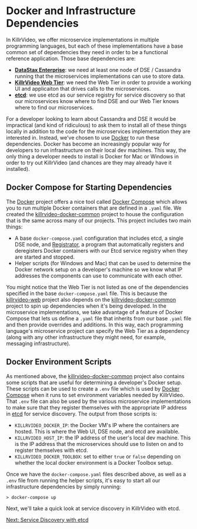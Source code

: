 # Docker and Infrastructure Dependencies

In KillrVideo, we offer microservice implementations in multiple programming languages, but
each of these implementations have a base common set of dependencies they need in order
to be a functional reference application. Those base dependencies are:

- [**DataStax Enterprise**][dse]: we need at least one node of DSE / Cassandra running that
the microservices implementations can use to store data.
- [**KillrVideo Web Tier**][killrvideo-web]: we need the Web Tier in order to provide a
working UI and applicaiton that drives calls to the microservices.
- [**etcd**][etcd]: we use etcd as our service registry for service discovery so that our
microservices know where to find DSE and our Web Tier knows where to find our microservices.

For a developer looking to learn about Cassandra and DSE it would be impractical (and kind
of ridiculous) to ask them to install all of these things locally in addition to the code
for the microservices implementation they are interested in. Instead, we've chosen to use
[Docker][docker] to run these dependencies. Docker has become an increasingly popular way
for developers to run infrastructure on their local dev machines. This way, the only thing a
developer needs to install is Docker for Mac or Windows in order to try out KillrVideo (and 
chances are they may already have it installed).

## Docker Compose for Starting Dependencies

The [Docker][docker] project offers a nice tool called [Docker Compose][compose] which
allows you to run multiple Docker containers that are defined in a `.yaml` file. We created
the [killrvideo-docker-common][docker-common] project to house the configuration that is the
same across many of our projects. This project includes two main things:

- A base `docker-compose.yaml` configuration that includes etcd, a single DSE node, and 
[Registrator][registrator], a program that automatically registers and deregisters Docker 
containers with our Etcd service registry when they are started and stopped.
- Helper scripts (for Windows and Mac) that can be used to determine the Docker network
setup on a developer's machine so we know what IP addresses the components can use to
communicate with each other.

You might notice that the Web Tier is not listed as one of the dependencies specified in the
base `docker-compose.yaml` file. This is because the [killrvideo-web][killrvideo-web]
project also depends on the [killrvideo-docker-common][docker-common] project to spin up 
dependencies when it's being developed. In the microservice implementations, we take 
advantage of a feature of Docker Compose that lets us define a `.yaml` file that inherits
from our base `.yaml` file and then provide overrides and additions. In this way, each
programming language's microservice project can specify the Web Tier as a dependency (along
with any other infrastructure they might need, for example, messaging infrastructure).

## Docker Environment Scripts

As mentioned above, the [killrvideo-docker-common][docker-common] project also contains some
scripts that are useful for determining a developer's Docker setup. These scripts can be
used to create a `.env` file which is used by [Docker Compose][compose] when it runs to set
environment variables needed by KillrVideo. That `.env` file can also be used by the various
microservice implementations to make sure that they register themselves with the appropriate
IP address in [etcd][etcd] for service discovery. The output from those scripts is:

- `KILLRVIDEO_DOCKER_IP`: the Docker VM's IP where the containers are hosted. This is where
the Web UI, DSE node, and etcd are available.
- `KILLRVIDEO_HOST_IP`: the IP address of the user's local dev machine. This is the IP
address that the microservices should use to listen on and to register themselves with etcd.
- `KILLRVIDEO_DOCKER_TOOLBOX`: set to either `true` or `false` depending on whether the
local docker environment is a Docker Toolbox setup.

Once we have the `docker-compose.yaml` files described above, as well as a `.env` file from
running the helper scripts, it's easy to start all our infrastructure dependencies by simply
running:

```
> docker-compose up
```

Next, we'll take a quick look at service discovery in KillrVideo with etcd.

[Next: Service Discovery with etcd][next]


[next]: /docs/guides/service-discovery/
[dse]: http://www.datastax.com/products/datastax-enterprise
[killrvideo-web]: https://github.com/killrvideo/killrvideo-web
[etcd]: https://github.com/coreos/etcd
[docker]: https://www.docker.com/
[compose]: https://docs.docker.com/compose/overview/
[docker-common]: https://github.com/KillrVideo/killrvideo-docker-common
[registrator]: http://gliderlabs.com/registrator/latest/